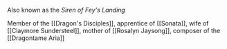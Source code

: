 Also known as the *Siren of Fey's Landing*

Member of the [[Dragon's Disciples]], apprentice of [[Sonata]], wife of [[Claymore Sundersteel]], mother of [[Rosalyn Jaysong]], composer of the [[Dragontame Aria]]